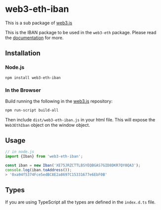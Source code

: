 # web3-eth-iban

This is a sub package of [web3.js][repo]

This is the IBAN package to be used in the `web3-eth` package.
Please read the [documentation][docs] for more.

## Installation

### Node.js

```bash
npm install web3-eth-iban
```

### In the Browser

Build running the following in the [web3.js][repo] repository:

```bash
npm run-script build-all
```

Then include `dist/web3-eth-iban.js` in your html file.
This will expose the `Web3EthIban` object on the window object.


## Usage

```js
// in node.js
import {Iban} from 'web3-eth-iban';

const iban = new Iban('XE75JRZCTTLBSYEQBGAS7GID8DKR7QY0QA3');
console.log(iban.toAddress());
> '0xa94f5374Fce5edBC8E2a8697C15331677e6EbF0B'
```

## Types 
If you are using TypeScript all the types are defined in the `index.d.ts` file.  


[docs]: http://web3js.readthedocs.io/en/1.0/
[repo]: https://github.com/ethereum/web3.js


